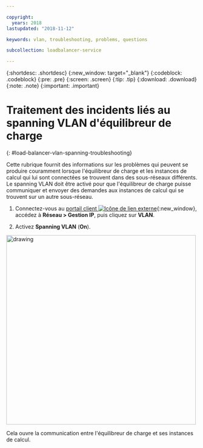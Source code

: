 ```yaml
---

copyright:
  years: 2018
lastupdated: "2018-11-12"

keywords: vlan, troubleshooting, problems, questions

subcollection: loadbalancer-service

---
```


{:shortdesc: .shortdesc}
{:new_window: target="_blank"}
{:codeblock: .codeblock}
{:pre: .pre}
{:screen: .screen}
{:tip: .tip}
{:download: .download}
{:note: .note}
{:important: .important}

# Traitement des incidents liés au spanning VLAN d'équilibreur de charge
{: #load-balancer-vlan-spanning-troubleshooting}

Cette rubrique fournit des informations sur les problèmes qui peuvent se produire couramment lorsque l'équilibreur de charge et les instances de calcul qui lui sont connectées se trouvent dans des sous-réseaux différents. Le spanning VLAN doit être activé pour que l'équilibreur de charge puisse communiquer et envoyer des demandes aux instances de calcul qui se trouvent sur un autre sous-réseau.

1. Connectez-vous au [portail client ![Icône de lien externe](../../icons/launch-glyph.svg "Icône de lien externe")](https://control.softlayer.com){:new_window}, accédez à **Réseau > Gestion IP**, puis cliquez sur **VLAN**.

2. Activez **Spanning VLAN** (**On**).

<img src="images/vlan-spanning.png" alt="drawing" style="width: 500px;"/>

Cela ouvre la communication entre l'équilibreur de charge et ses instances de calcul.
